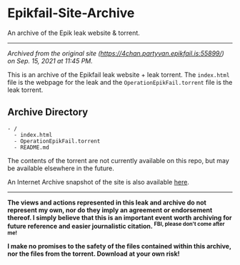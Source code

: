 # Epikfail-Site-Archive
An archive of the Epik leak website &amp; torrent.

---

_Archived from the original site (https://4chan.partyvan.epikfail.is:55899/) on Sep. 15, 2021 at 11:45 PM._

This is an archive of the Epikfail leak website + leak torrent. The `index.html` file is the webpage for the leak and the `OperationEpikFail.torrent` file is the leak torrent.

## Archive Directory
```
- /
  - index.html
  - OperationEpikFail.torrent
  - README.md
```

The contents of the torrent are not currently available on this repo, but may be available elsewhere in the future.

An Internet Archive snapshot of the site is also available [here](http://web.archive.org/web/20210916034216/https://4chan.partyvan.epikfail.is:55899/).

---

__The views and actions represented in this leak and archive do not represent my own, nor do they imply an agreement or endorsement thereof. I simply believe that this is an important event worth archiving for future reference and easier journalistic citation. <sup>FBI, please don't come after me!</sup>__

__I make no promises to the safety of the files contained within this archive, nor the files from the torrent. Download at your own risk!__
